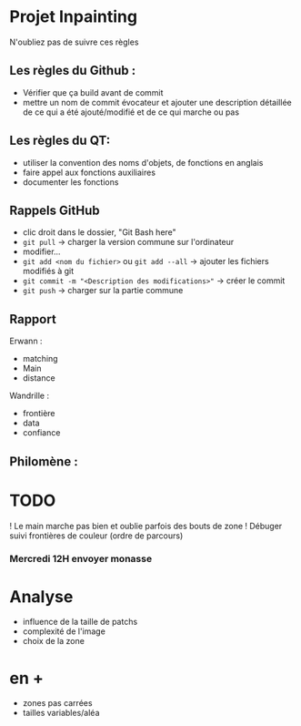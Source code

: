 # Projet Inpainting
N'oubliez pas de suivre ces règles

## Les règles du Github :
- Vérifier que ça build avant de commit
- mettre un nom de commit évocateur et ajouter une description détaillée de ce qui a été ajouté/modifié et de ce qui marche ou pas


## Les règles du QT: 
- utiliser la convention des noms d'objets, de fonctions en anglais
- faire appel aux fonctions auxiliaires 
- documenter les fonctions

## Rappels GitHub
- clic droit dans le dossier, "Git Bash here"
- ```git pull``` -> charger la version commune sur l'ordinateur
- modifier...
- ```git add <nom du fichier>``` ou ```git add --all``` -> ajouter les fichiers modifiés à git
- ```git commit -m "<Description des modifications>"``` -> créer le commit
- ```git push``` -> charger sur la partie commune



## Rapport

Erwann : 
- matching
- Main
- distance

Wandrille : 
- frontière
- data
- confiance

Philomène :
- 

# TODO
! Le main marche pas bien et oublie parfois des bouts de zone
! Débuger suivi frontières de couleur (ordre de parcours)


### Mercredi  12H envoyer monasse

# Analyse
- influence de la taille de patchs
- complexité de l'image
- choix de la zone

# en +
- zones pas carrées
- tailles variables/aléa